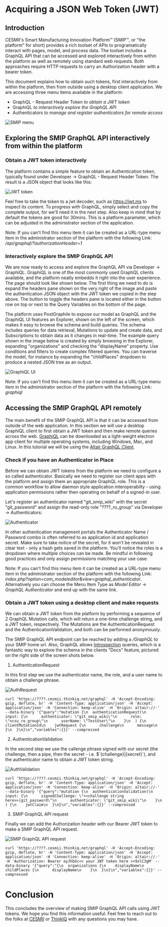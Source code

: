# Acquiring a JSON Web Token (JWT)

## Introduction

CESMII's Smart Manufacturing Innovation Platform™ (SMIP™, or "the platform" for short) provides a rich toolset of APIs to programatically interact with pages, model, and process data. The toolset includes a GraphQL API that can be accessed and explored interactively from within the platform as well as remotely using standard web requests. Both approaches require HTTP requests to carry an Authorization header with a bearer token. 

This document explains how to obtain such tokens, first interactively from within the platform, then from outside using a desktop client application. We are accessing three menu items available in the platform: 

- GraphQL - Request Header Token *to obtain a JWT token*
- GraphiQL *to interactively explore the GraphQL API*
- Authenticators *to manage and register authenticators for remote access*

![SMIP menu](images/dev_menu.png)

## Exploring the SMIP GraphQL API interactively from within the platform

### Obtain a JWT token interactively

The platform contains a simple feature to obtain an Authentication token, typically found under Developer -> GraphQL - Request Header Token. The result is a JSON object that looks like this:

![JWT token](images/jwt_token.png)

Feel free to take the token to a jwt decoder, such as https://jwt.ms to inspect its content. To progress with GraphQL, simply select and copy the complete output, for we'll need it in the next step. Also keep in mind that by default the tokens are good for 30mins. This is a platform parameter, which can be adjusted in the administrator section of the application.

Note: If you can't find this menu item it can be created as a URL-type menu item in the administrator section of the platform with the following Link: */api/graphql/?authorizationHeader=1*

### Interactively explore the SMIP GraphQL API

We are now ready to access and explore the GraphQL API via Developer -> GraphiQL. GraphiQL is one of the most commonly used GraphQL clients available, and the platform neatly embedds it right into the user experience. The page should look like shown below. The first thing we need to do is expand the headers pane shown on the very right of the image and paste the authentication JSON object with the JWT token we copied in the step above. The button to toggle the headers pane is located either in the button row on top or next to the Query Variables on the bottom of the page.

The platform uses PostGraphile to expose our model as GraphQL and the GraphiQL UI features an Explorer, shown on the left of the screen, which makes it easy to browse the schema and build queries. The schema includes queries for data retrieval, Mutations to update and create data, and Subscriptions to obtain data as it changes in real-time. The example query shown in the image below is created by simply browsing in the Explorer, expanding "organizations" and checking the "displayName" property. Use conditions and filters to create complex filtered queries. You can traverse the model, for instance by expanding the "childPlaces" dropdown to produce a nested JSON tree as an output.

![GraphiQL UI](images/graphiql.png)

Note: If you can't find this menu item it can be created as a URL-type menu item in the administrator section of the platform with the following Link: *graphiql*

## Accessing the SMIP GraphQL API remotely

The main benefit of the SMIP GraphQL API is that it can be accessed from outside of the web application. In this section we will use a desktop GraphiQL client to first obtain a JWT token and then make remote queries across the web. [GraphiQL](https://www.electronjs.org/apps/graphiql) can be downloaded as a light-weight electron app client for multiple operating systems, including Windows, Mac, and Linux. In this tutorial we will be using the [Altair GraphQL Client](https://www.electronjs.org/apps/altair).

### Check if you have an Authenticator in Place

Before we can obtain JWT tokens from the platform we need to configure a so called authenticator. Basically we need to register our client apps with the platform and assign them an appropriate GraphQL role. This is a common workflow to allow daemon style application interoperabilty - using application permissions rather then operating on behalf of a signed-in user.

Let's register an authenticator named "git_smip_wiki" with the secret "git_password" and assign the read-only role "????_ro_group" via Developer -> Authenticators:

![Authenticator](images/authenticator.png)

In other authentication management portals the Authenticator Name / Password combo is often referred to as application id and application secret. Make sure to take notice of the secret, for it won't be revealed in clear text - only a hash gets saved in the platform. You'll notice the roles is a dropdown where multiple choices can be made. Be mindful in following good practices and only assign permissions matching your use case. 

Note: If you can't find this menu item it can be created as a URL-type menu item in the administrator section of the platform with the following Link: *index.php?option=com_modeleditor&view=graphql_authenticator*. Alternatively you can choose the Menu Item Type as *Model Editor -> GraphQL Authenticator* and end up with the same link.

### Obtain a JWT token using a desktop client and make requests

We can obtain a JWT token from the platform by performing a sequence of 2 GraphQL Mutation calls, which will return a one-time challenge string, and a JWT token, respectively. The Mutations are the AuthenticationRequest and the AuthenticationValidation, and both can be performed anonymously.

The SMIP GraphQL API endpoint can be reached by adding a */GraphQL* to your SMIP home url. Also, GraphQL allows [Introspection](https://graphql.org/learn/introspection/) queries, which is a fantastic way to explore the schema in the clients "Docs" feature, pictured on the right side of the screen shots below.

1) AuthenticationRequest

In this first step we use the authenticator name, the role, and a user name to obtain a challenge phrase.

![AuthRequest](images/authRequest.png)

~~~ cURL
curl 'https://????.cesmii.thinkiq.net/graphql' -H 'Accept-Encoding: gzip, deflate, br' -H 'Content-Type: application/json' -H 'Accept: application/json' -H 'Connection: keep-alive' -H 'Origin: altair://-' --data-binary '{"query":"mutation {\n  authenticationRequest(\n    input: {\n      authenticator: \"git_smip_wiki\"\n      role: \"ncsu_ro_group\"\n      userName: \"TestUser\"\n    }\n  ) {\n    clientMutationId\n    jwtRequest {\n      challenge\n      message\n    }\n  }\n}\n","variables":{}}' --compressed
~~~

2) AuthenticationValidation

In the second step we use the callenge phrase signed with our secret (the challenge, then a pipe, then the secret - i.e. $\`{challenge}|{secret}\`), and the authenticator name to obtain a JWT token string.

![AuthValidation](images/authValidation.png)

~~~ cURL
curl 'https://????.cesmii.thinkiq.net/graphql' -H 'Accept-Encoding: gzip, deflate, br' -H 'Content-Type: application/json' -H 'Accept: application/json' -H 'Connection: keep-alive' -H 'Origin: altair://-' --data-binary '{"query":"mutation {\n  authenticationValidation(\n    input: {\n      signedChallenge: \"<<challenge string here>>|git_password\"\n      authenticator: \"git_smip_wiki\"\n    }\n  ) {\n    jwtClaim\n  }\n}\n","variables":{}}' --compressed
~~~

3) SMIP GraphQL API request

Finally we can add the Authorization header with our Bearer JWT token to make a SMIP GraphQL API request.

![SMIP GraphQL API request](images/smip_graphql.png)

~~~ cURL
curl 'https://????.cesmii.thinkiq.net/graphql' -H 'Accept-Encoding: gzip, deflate, br' -H 'Content-Type: application/json' -H 'Accept: application/json' -H 'Connection: keep-alive' -H 'Origin: altair://-' -H 'Authorization: Bearer eyJhbGc<< your JWT token here >>9xlC3gM' --data-binary '{"query":"{\n  organizations {\n    displayName\n    childPlaces {\n      displayName\n    }\n  }\n}\n","variables":{}}' --compressed
~~~

# Conclusion

This concludes the overview of making SMIP GraphQL API calls using JWT tokens. We hope you find this information useful. Feel free to reach out to the folks at [CESMII](https://www.cesmii.org/) or [ThinkIQ](https://www.thinkiq.com/) with any questions you may have.
